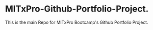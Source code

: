 # MITxPro-Github-Portfolio-Project.
This is the main Repo for MITxPro Bootcamp's Github Portfolio Project.
